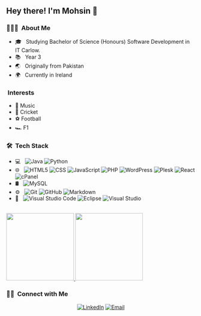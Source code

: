 <h2> Hey there! I'm Mohsin 👋</h2>

<h3> 👨🏻‍💻 &nbsp;About Me </h3>

- 🎓 &nbsp; Studying Bachelor of Science (Honours) Software Development in IT Carlow.
- 📚 &nbsp; Year 3
- 🌏 &nbsp; Originally from Pakistan
- 🌍 &nbsp; Currently in Ireland

<h3> &nbsp;Interests</h3>

- 🎵 Music
- 🏏 Cricket
- ⚽ Football
- 🏎️ F1

<h3> 🛠 &nbsp;Tech Stack</h3>

- 💻 &nbsp;
  ![Java](https://img.shields.io/badge/-Java-333333?style=flat&logo=Java&logoColor=007396)
  ![Python](https://img.shields.io/badge/-Python-333333?style=flat&logo=python)
- 🌐 &nbsp;
  ![HTML5](https://img.shields.io/badge/-HTML5-333333?style=flat&logo=HTML5)
  ![CSS](https://img.shields.io/badge/-CSS-333333?style=flat&logo=CSS3&logoColor=1572B6)
  ![JavaScript](https://img.shields.io/badge/-JavaScript-333333?style=flat&logo=javascript)
  ![PHP](https://img.shields.io/badge/-PHP-333333?style=flat&logo=php)
  ![WordPress](https://img.shields.io/badge/-WordPress-333333?style=flat&logo=wordpress)
  ![Plesk](https://img.shields.io/badge/-Plesk-333333?style=flat&logo=plesk)
  ![React](https://img.shields.io/badge/-React-333333?style=flat&logo=react)
  ![cPanel](https://img.shields.io/badge/-cPanel-333333?style=flat&logo=cPanel)
- 🛢 &nbsp;
   ![MySQL](https://img.shields.io/badge/-MySQL-333333?style=flat&logo=mysql)
- ⚙️ &nbsp;
  ![Git](https://img.shields.io/badge/-Git-333333?style=flat&logo=git)
  ![GitHub](https://img.shields.io/badge/-GitHub-333333?style=flat&logo=github)
  ![Markdown](https://img.shields.io/badge/-Markdown-333333?style=flat&logo=markdown)
- 🔧 &nbsp;
  ![Visual Studio Code](https://img.shields.io/badge/-Visual%20Studio%20Code-333333?style=flat&logo=visual-studio-code&logoColor=007ACC)
  ![Eclipse](https://img.shields.io/badge/-Eclipse-333333?style=flat&logo=eclipse-ide&logoColor=2C2255)
  ![Visual Studio](https://img.shields.io/badge/-Visual%20Studio-333333?style=flat&logo=visualstudio)
<br/>

<a href="https://github.com/Mohsin272">
  <img height="180em" src="https://github-readme-stats.vercel.app/api?username=Mohsin272&theme=dark&show_icons=true" />
  <img height="180em" src="https://github-readme-stats.vercel.app/api/top-langs/?username=Mohsin272&layout=compact&theme=dark&show_icons=true&langs_count=8&hide_border=false&title_color=ffffff&icon_color=ffffff&text_color=ffffff&bg_color=000000" />
</a>

<br/>

<h3> 🤝🏻 &nbsp;Connect with Me </h3>

<p align="center">
<a href="https://www.linkedin.com/in/mohsintahir0207/"><img alt="LinkedIn" src="https://img.shields.io/badge/LinkedIn-Mohsin%20Tahir-blue?style=flat-square&logo=linkedin"></a>
<a href="mailto:mohsintahir999@gmail.com"><img alt="Email" src="https://img.shields.io/badge/Email-mohsintahir999@gmail.com-blue?style=flat-square&logo=gmail"></a>
</p>
